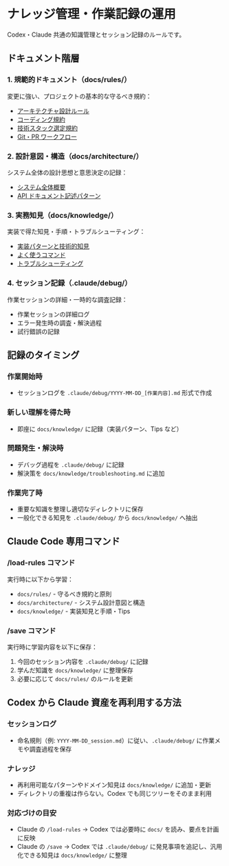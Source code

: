 # ナレッジ管理・作業記録の運用

Codex・Claude 共通の知識管理とセッション記録のルールです。

## ドキュメント階層

### 1. 規範的ドキュメント（docs/rules/）
変更に強い、プロジェクトの基本的な守るべき規約：
- [アーキテクチャ設計ルール](../rules/architecture.md)
- [コーディング規約](../rules/coding.md)
- [技術スタック選定規約](../rules/tech-stack.md)
- [Git・PR ワークフロー](../rules/workflow.md)

### 2. 設計意図・構造（docs/architecture/）
システム全体の設計思想と意思決定の記録：
- [システム全体概要](../architecture/overview.md)
- [API ドキュメント記述パターン](../architecture/api/documentation-patterns.md)

### 3. 実務知見（docs/knowledge/）
実装で得た知見・手順・トラブルシューティング：
- [実装パターンと技術的知見](../knowledge/README.md)
- [よく使うコマンド](../knowledge/commands.md)
- [トラブルシューティング](../knowledge/troubleshooting.md)

### 4. セッション記録（.claude/debug/）
作業セッションの詳細・一時的な調査記録：
- 作業セッションの詳細ログ
- エラー発生時の調査・解決過程
- 試行錯誤の記録

## 記録のタイミング

### 作業開始時
- セッションログを `.claude/debug/YYYY-MM-DD_[作業内容].md` 形式で作成

### 新しい理解を得た時
- 即座に `docs/knowledge/` に記録（実装パターン、Tips など）

### 問題発生・解決時
- デバッグ過程を `.claude/debug/` に記録
- 解決策を `docs/knowledge/troubleshooting.md` に追加

### 作業完了時
- 重要な知識を整理し適切なディレクトリに保存
- 一般化できる知見を `.claude/debug/` から `docs/knowledge/` へ抽出

## Claude Code 専用コマンド

### /load-rules コマンド
実行時に以下から学習：
- `docs/rules/` - 守るべき規約と原則
- `docs/architecture/` - システム設計意図と構造
- `docs/knowledge/` - 実装知見と手順・Tips

### /save コマンド
実行時に学習内容を以下に保存：
1. 今回のセッション内容を `.claude/debug/` に記録
2. 学んだ知識を `docs/knowledge/` に整理保存
3. 必要に応じて `docs/rules/` のルールを更新

## Codex から Claude 資産を再利用する方法

### セッションログ
- 命名規則（例: `YYYY-MM-DD_session.md`）に従い、`.claude/debug/` に作業メモや調査過程を保存

### ナレッジ
- 再利用可能なパターンやドメイン知見は `docs/knowledge/` に追加・更新
- ディレクトリの重複は作らない。Codex でも同じツリーをそのまま利用

### 対応づけの目安
- Claude の `/load-rules` → Codex では必要時に `docs/` を読み、要点を計画に反映
- Claude の `/save` → Codex では `.claude/debug/` に発見事項を追記し、汎用化できる知見は `docs/knowledge/` に整理
